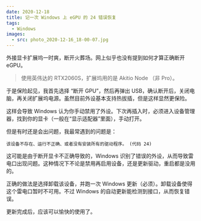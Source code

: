 ```yaml
---
date: 2020-12-18
title: 记一次 Windows 上 eGPU 的 24 错误恢复
tags:
  - Windows
images:
  - src: photo_2020-12-16_18-00-07.jpg
---
```

外接显卡扩展坞一时爽，断开火葬场。网上似乎也没有提到如何才算正确断开 eGPU。

>  使用英伟达的 RTX2060S，扩展坞用的是 Akitio Node （非 Pro）。

于是保险起见，我首先选择 “断开 GPU”，然后再弹出 USB，确认断开后，关闭电脑，再关闭扩展坞电源。虽然目前外设基本支持热拔插，但是这样显然更保险。

这样会导致 Windows 认为你手动禁用了外设。下次再插入时，必须进入设备管理器，找到你的显卡（一般在“显示适配器”里面），手动打开。

但是有时还是会出问题，我最常遇到的问题是：

```text
该设备不存在、运行不正确、或者没有安装所有的驱动程序。 (代码 24)
```

这可能是由于断开显卡不正确导致的，Windows 识别了错误的外设，从而导致雷电口出现问题。这种情况下不论是禁用再启用设备，还是更新驱动，重启都是没用的。

正确的做法是选择卸载该设备，并跑一次 Windows 更新（必须）。卸载设备使得这个雷电口暂时不可用。不过 Windows 的自动更新能检测到接口，从而恢复错误。

更新完成后，应该可以愉快的使用了。